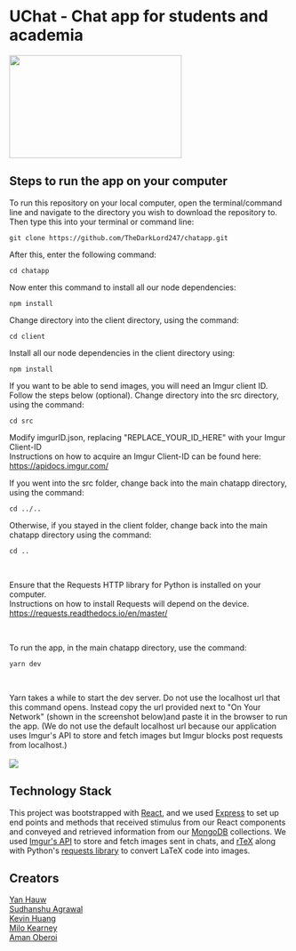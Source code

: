 # UChat - Chat app for students and academia

<img src='https://user-images.githubusercontent.com/40956188/111014909-f07dbe80-835a-11eb-8cbc-0babee730fd1.png' width='310' height='185'/>
<br/>

<h2> Steps to run the app on your computer </h2>

To run this repository on your local computer, open the terminal/command line and navigate to the directory you wish to download the repository to.
Then type this into your terminal or command line:
```
git clone https://github.com/TheDarkLord247/chatapp.git
```

After this, enter the following command:
```
cd chatapp
```

Now enter this command to install all our node dependencies:
```
npm install
```

Change directory into the client directory, using the command:
```
cd client
```

Install all our node dependencies in the client directory using:
```
npm install
```

If you want to be able to send images, you will need an Imgur client ID. Follow the steps below (optional).
Change directory into the src directory, using the command: 
```
cd src
```
Modify imgurID.json, replacing "REPLACE_YOUR_ID_HERE" with your Imgur Client-ID <br />
Instructions on how to acquire an Imgur Client-ID can be found here: <br />
https://apidocs.imgur.com/


If you went into the src folder, change back into the main chatapp directory, using the command:
```
cd ../..
```
Otherwise, if you stayed in the client folder, change back into the main chatapp directory using the command:
```
cd ..
```

<br />

Ensure that the Requests HTTP library for Python is installed on your computer.<br />
Instructions on how to install Requests will depend on the device.<br />
https://requests.readthedocs.io/en/master/


<br />

To run the app, in the main chatapp directory, use the command:
```
yarn dev
```

<br />

Yarn takes a while to start the dev server. Do not use the localhost url that this command opens. Instead copy the url provided next to "On Your Network" (shown in the screenshot below)and paste it in the browser to run the app. (We do not use the default localhost url because our application uses Imgur's API to store and fetch images but Imgur blocks post requests from localhost.)
<br />
<br />
<img src='https://user-images.githubusercontent.com/40956188/111013756-7860ca00-8355-11eb-8684-685ea0bab06f.jpg'/>

<h2>Technology Stack</h2>

This project was bootstrapped with [React](https://github.com/facebook/create-react-app), and we used [Express](https://expressjs.com/en/guide/routing.html) to set up end points and methods that received stimulus from our React components and conveyed and retrieved information from our [MongoDB](http://mongodb.com) collections. We used [Imgur's API](https://api.imgur.com) to store and fetch images sent in chats, and [rTeX](https://rtex.probablyaweb.site) along with Python's [requests library](https://requests.readthedocs.io/en/master/) to convert LaTeX code into images.

<h2>Creators</h2>

  <a href='https://github.com/YanHauw'>Yan Hauw</a>   
  <a href='https://github.com/SudhanshuAgrawal27'>Sudhanshu Agrawal</a>  
  <a href='https://github.com/Monko2k'>Kevin Huang</a>  
  <a href='https://github.com/milo-ucla'>Milo Kearney</a>  
  <a href='https://github.com/TheDarkLord247'>Aman Oberoi</a>  
